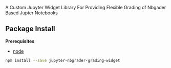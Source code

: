 A Custom Jupyter Widget Library For Providing Flexible Grading of Nbgader Based Jupter Notebooks

Package Install
---------------

**Prerequisites**
- [node](http://nodejs.org/)

```bash
npm install --save jupyter-nbgrader-grading-widget
```
